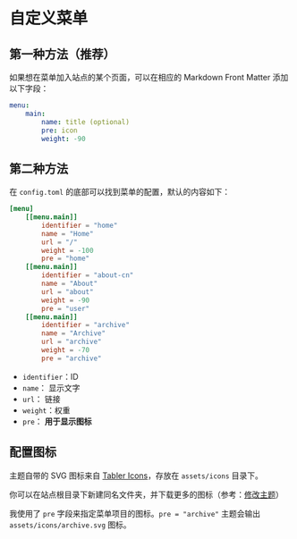 # 自定义菜单

## 第一种方法（推荐）

如果想在菜单加入站点的某个页面，可以在相应的 Markdown Front Matter 添加以下字段：

```yaml
menu: 
    main:
        name: title (optional)
        pre: icon
        weight: -90
```

## 第二种方法

在 `config.toml` 的底部可以找到菜单的配置，默认的内容如下：

```toml
[menu]
    [[menu.main]]
        identifier = "home"
        name = "Home"
        url = "/"
        weight = -100
        pre = "home"
    [[menu.main]]
        identifier = "about-cn"
        name = "About"
        url = "about"
        weight = -90
        pre = "user"
    [[menu.main]]
        identifier = "archive"
        name = "Archive"
        url = "archive"
        weight = -70
        pre = "archive"
```

* `identifier`：ID
* `name`： 显示文字
* `url`： 链接
* `weight`：权重
* `pre`： **用于显示图标**

## 配置图标

主题自带的 SVG 图标来自 [Tabler Icons](https://tablericons.com)，存放在 `assets/icons` 目录下。

你可以在站点根目录下新建同名文件夹，并下载更多的图标（参考：[修改主题](https://www.notion.so/jimmycai/18902ecb5832477abc534d9a27b97af9)）

我使用了 `pre` 字段来指定菜单项目的图标。`pre = "archive"` 主题会输出 `assets/icons/archive.svg` 图标。
